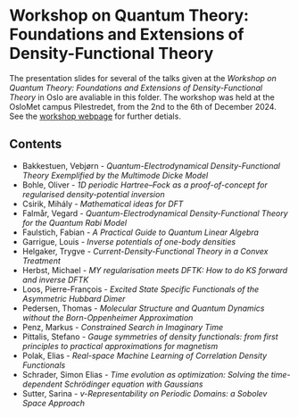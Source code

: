 # Workshop on Quantum Theory: Foundations and Extensions of Density-Functional Theory
The presentation slides for several of the talks given at the *Workshop on Quantum Theory: Foundations and Extensions of Density-Functional Theory* in Oslo are avaliable in this folder. The workshop was held at the OsloMet campus Pilestredet, from the 2nd to the 6th of December 2024. See the [workshop webpage](https://uni.oslomet.no/quantum/workshop-foundations-and-extensions-of-dft/) for further detials. 

## Contents
+ Bakkestuen, Vebjørn - *Quantum-Electrodynamical Density-Functional Theory Exemplified by the Multimode Dicke Model*
+ Bohle, Oliver - *1D periodic Hartree–Fock as a proof-of-concept for regularised density-potential inversion*
+ Csirik, Mihály - *Mathematical ideas for DFT*
+ Falmår, Vegard - *Quantum-Electrodynamical Density-Functional Theory for the Quantum Rabi Model*
+ Faulstich, Fabian - *A Practical Guide to Quantum Linear Algebra*
+ Garrigue, Louis - *Inverse potentials of one-body densities*
+ Helgaker, Trygve - *Current-Density-Functional Theory in a Convex Treatment*
+ Herbst, Michael - *MY regularisation meets DFTK: How to do KS forward and inverse DFTK*
+ Loos, Pierre-François - *Excited State Specific Functionals of the Asymmetric Hubbard Dimer*
+ Pedersen, Thomas - *Molecular Structure and Quantum Dynamics without the Born-Oppenheimer Approximation*
+ Penz, Markus - *Constrained Search in Imaginary Time*
+ Pittalis, Stefano - *Gauge symmetries of density functionals: from first principles to practical approximations for magnetism*
+ Polak, Elias - *Real-space Machine Learning of Correlation Density Functionals*
+ Schrader, Simon Elias - *Time evolution as optimization: Solving the time-dependent Schrödinger equation with Gaussians*
+ Sutter, Sarina - *v-Representability on Periodic Domains: a Sobolev Space Approach*